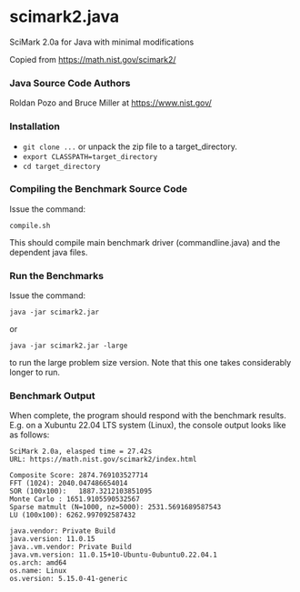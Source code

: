# scimark2.java
SciMark 2.0a for Java with minimal modifications

Copied from https://math.nist.gov/scimark2/

### Java Source Code Authors

Roldan Pozo and Bruce Miller at https://www.nist.gov/

### Installation

* ```git clone ...``` or unpack the zip file to a target_directory.
* ```export CLASSPATH=target_directory```
* ```cd target_directory```

### Compiling the Benchmark Source Code

Issue the command:

```compile.sh```

This should compile main benchmark driver (commandline.java) and the dependent java files.

### Run the Benchmarks

Issue the command:

```java -jar scimark2.jar```

or

```java -jar scimark2.jar -large```

to run the large problem size version. Note that this one takes considerably longer to run.

### Benchmark Output

When complete, the program should respond with the benchmark results.
E.g. on a Xubuntu 22.04 LTS system (Linux), the console output looks like as follows:

	SciMark 2.0a, elasped time = 27.42s
	URL: https://math.nist.gov/scimark2/index.html

    Composite Score: 2874.769103527714
    FFT (1024): 2040.047486654014
    SOR (100x100):   1887.3212103851095
    Monte Carlo : 1651.9105590532567
    Sparse matmult (N=1000, nz=5000): 2531.5691689587543
    LU (100x100): 6262.997092587432

    java.vendor: Private Build
    java.version: 11.0.15
    java..vm.vendor: Private Build
    java.vm.version: 11.0.15+10-Ubuntu-0ubuntu0.22.04.1
    os.arch: amd64
    os.name: Linux
    os.version: 5.15.0-41-generic
